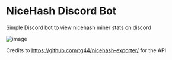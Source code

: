 # NiceHash Discord Bot
Simple Discord bot to view nicehash miner stats on discord

![image](https://user-images.githubusercontent.com/31814492/123572977-a9c7ad80-d7ff-11eb-8f30-4b78285e5c82.png)

Credits to https://github.com/tg44/nicehash-exporter/ for the API
